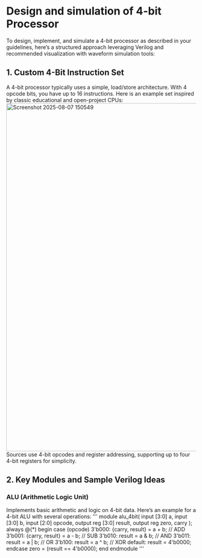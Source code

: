 # Design and simulation of 4-bit Processor
To design, implement, and simulate a 4-bit processor as described in your guidelines, here’s a structured approach leveraging Verilog and recommended visualization with waveform simulation tools:

## 1. Custom 4-Bit Instruction Set
A 4-bit processor typically uses a simple, load/store architecture. With 4 opcode bits, you have up to 16 instructions. Here is an example set inspired by classic educational and open-project CPUs:
<img width="1122" height="921" alt="Screenshot 2025-08-07 150549" src="https://github.com/user-attachments/assets/305eaea0-c7cd-4665-95f3-809d0fbfa575" />
Sources use 4-bit opcodes and register addressing, supporting up to four 4-bit registers for simplicity.

## 2. Key Modules and Sample Verilog Ideas
### ALU (Arithmetic Logic Unit)
Implements basic arithmetic and logic on 4-bit data. Here’s an example for a 4-bit ALU with several operations:
'''
module alu_4bit(
    input [3:0] a,
    input [3:0] b,
    input [2:0] opcode,
    output reg [3:0] result,
    output reg zero, carry
);
always @(*) begin
    case (opcode)
        3'b000: {carry, result} = a + b;   // ADD
        3'b001: {carry, result} = a - b;   // SUB
        3'b010: result = a & b;            // AND
        3'b011: result = a | b;            // OR
        3'b100: result = a ^ b;            // XOR
        default: result = 4'b0000;
    endcase
    zero = (result == 4'b0000);
end
endmodule
'''
